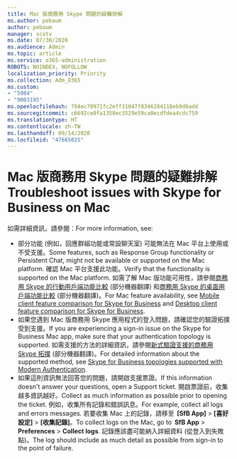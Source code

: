 ```yaml
---
title: Mac 版商務用 Skype 問題的疑難排解
ms.author: pebaum
author: pebaum
manager: scotv
ms.date: 07/30/2020
ms.audience: Admin
ms.topic: article
ms.service: o365-administration
ROBOTS: NOINDEX, NOFOLLOW
localization_priority: Priority
ms.collection: Adm_O365
ms.custom:
- "5984"
- "9003195"
ms.openlocfilehash: 794ec70971fc2eff31047f8346284118eb9d6add
ms.sourcegitcommit: c6692ce0fa1358ec3529e59ca0ecdfdea4cdc759
ms.translationtype: HT
ms.contentlocale: zh-TW
ms.lasthandoff: 09/14/2020
ms.locfileid: "47665025"
---
```

# <a name="troubleshoot-issues-with-skype-for-business-on-mac"></a><span data-ttu-id="12f28-102">Mac 版商務用 Skype 問題的疑難排解</span><span class="sxs-lookup"><span data-stu-id="12f28-102">Troubleshoot issues with Skype for Business on Mac</span></span>

<span data-ttu-id="12f28-103">如需詳細資訊，請參閱：</span><span class="sxs-lookup"><span data-stu-id="12f28-103">For more information, see:</span></span> 

- <span data-ttu-id="12f28-104">部分功能 (例如，回應群組功能或常設聊天室) 可能無法在 Mac 平台上使用或不受支援。</span><span class="sxs-lookup"><span data-stu-id="12f28-104">Some features, such as Response Group functionality or Persistent Chat, might not be available or supported on the Mac platform.</span></span> <span data-ttu-id="12f28-105">確認 Mac 平台支援此功能。</span><span class="sxs-lookup"><span data-stu-id="12f28-105">Verify that the functionality is supported on the Mac platform.</span></span> <span data-ttu-id="12f28-106">如需了解 Mac 版功能可用性，請參閱[商務用 Skype 的行動用戶端功能比較](https://technet.microsoft.com/library/Dn951412.aspx) \(部分機器翻譯\) 和[商務用 Skype 的桌面用戶端功能比較](https://docs.microsoft.com/skypeforbusiness/plan-your-deployment/clients-and-devices/desktop-feature-comparison) \(部分機器翻譯\)。</span><span class="sxs-lookup"><span data-stu-id="12f28-106">For Mac feature availability, see [Mobile client feature comparison for Skype for Business](https://technet.microsoft.com/library/Dn951412.aspx) and [Desktop client feature comparison for Skype for Business](https://docs.microsoft.com/skypeforbusiness/plan-your-deployment/clients-and-devices/desktop-feature-comparison).</span></span>
- <span data-ttu-id="12f28-107">如果您遇到 Mac 版商務用 Skype 應用程式的登入問題，請確認您的驗證拓撲受到支援。</span><span class="sxs-lookup"><span data-stu-id="12f28-107">If you are experiencing a sign-in issue on the Skype for Business Mac app, make sure that your authentication topology is supported.</span></span> <span data-ttu-id="12f28-108">如需支援的方法的詳細資訊，請參閱[新式驗證支援的商務用 Skype 拓撲](https://docs.microsoft.com/skypeforbusiness/plan-your-deployment/modern-authentication/topologies-supported) \(部分機器翻譯\)。</span><span class="sxs-lookup"><span data-stu-id="12f28-108">For detailed information about the supported method, see [Skype for Business topologies supported with Modern Authentication](https://docs.microsoft.com/skypeforbusiness/plan-your-deployment/modern-authentication/topologies-supported).</span></span>  
- <span data-ttu-id="12f28-109">如果這則資訊無法回答您的問題，請開啟支援票證。</span><span class="sxs-lookup"><span data-stu-id="12f28-109">If this information doesn't answer your questions, open a Support ticket.</span></span> <span data-ttu-id="12f28-110">開啟票證前，收集越多資訊越好。</span><span class="sxs-lookup"><span data-stu-id="12f28-110">Collect as much information as possible prior to opening the ticket.</span></span> <span data-ttu-id="12f28-111">例如，收集所有記錄和錯誤訊息。</span><span class="sxs-lookup"><span data-stu-id="12f28-111">For example, collect all logs and errors messages.</span></span> <span data-ttu-id="12f28-112">若要收集 Mac 上的記錄，請移至  **[SfB App]** > **[喜好設定]** > **[收集記錄]**。</span><span class="sxs-lookup"><span data-stu-id="12f28-112">To collect logs on the Mac, go to  **SfB App** > **Preferences** > **Collect logs**.</span></span>  <span data-ttu-id="12f28-113">記錄應該盡可能納入詳細資料 (從登入到失敗點)。</span><span class="sxs-lookup"><span data-stu-id="12f28-113">The log should include as much detail as possible from sign-in to the point of failure.</span></span>
